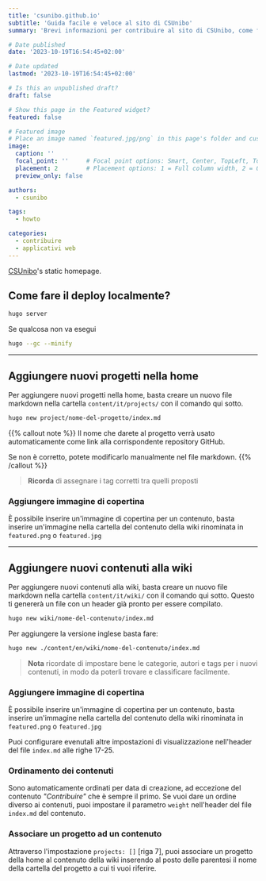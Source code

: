 ```yaml
---
title: 'csunibo.github.io'
subtitle: 'Guida facile e veloce al sito di CSUnibo'
summary: 'Brevi informazioni per contribuire al sito di CSUnibo, come fare il deploy localmente e come aggiungere nuovi contenuti.'

# Date published
date: '2023-10-19T16:54:45+02:00'

# Date updated
lastmod: '2023-10-19T16:54:45+02:00'

# Is this an unpublished draft?
draft: false

# Show this page in the Featured widget?
featured: false

# Featured image
# Place an image named `featured.jpg/png` in this page's folder and customize its options here.
image:
  caption: ''
  focal_point: ''     # Focal point options: Smart, Center, TopLeft, Top, TopRight, Left, Right, BottomLeft, Bottom, BottomRight
  placement: 2        # Placement options: 1 = Full column width, 2 = Out-set, 3 = Screen-width
  preview_only: false

authors:
  - csunibo

tags:
  - howto

categories:
  - contribuire
  - applicativi web
---
```

[CSUnibo](https://github.com/csunibo)'s static homepage.

## Come fare il deploy localmente?
```bash
hugo server
```

Se qualcosa non va esegui
```bash
hugo --gc --minify
```	
----
## Aggiungere nuovi progetti nella home
Per aggiungere nuovi progetti nella home, basta creare un nuovo file markdown nella cartella `content/it/projects/` con il comando qui sotto.
```bash
hugo new project/nome-del-progetto/index.md
```

{{% callout note %}}
Il nome che darete al progetto verrà usato automaticamente come link alla corrispondente repository GitHub.

Se non è corretto, potete modificarlo manualmente nel file markdown.
{{% /callout %}}

> **Ricorda** di assegnare i tag corretti tra quelli proposti

### Aggiungere immagine di copertina
È possibile inserire un'immagine di copertina per un contenuto, basta inserire un'immagine nella cartella del contenuto della wiki rinominata in `featured.png` o `featured.jpg`

----
## Aggiungere nuovi contenuti alla wiki
Per aggiungere nuovi contenuti alla wiki, basta creare un nuovo file markdown nella cartella `content/it/wiki/` con il comando qui sotto.
Questo ti genererà un file con un header già pronto per essere compilato.
```bash
hugo new wiki/nome-del-contenuto/index.md
```

Per aggiungere la versione inglese basta fare:
```bash	
hugo new ./content/en/wiki/nome-del-contenuto/index.md
```

> **Nota** ricordate di impostare bene le categorie, autori e tags per i nuovi contenuti, in modo da poterli trovare e classificare facilmente.

### Aggiungere immagine di copertina
È possibile inserire un'immagine di copertina per un contenuto, basta inserire un'immagine nella cartella del contenuto della wiki rinominata in `featured.png` o `featured.jpg`

Puoi configurare evenutali altre impostazioni di visualizzazione nell'header del file `index.md` alle righe 17-25.

### Ordinamento dei contenuti
Sono automaticamente ordinati per data di creazione, ad eccezione del contenuto _"Contribuire"_ che è sempre il primo.
Se vuoi dare un ordine diverso ai contenuti, puoi impostare il parametro `weight` nell'header del file `index.md` del contenuto.

### Associare un progetto ad un contenuto
Attraverso l'impostazione `projects: []` [riga 7], puoi associare un progetto della home al contenuto della wiki inserendo al posto delle parentesi il nome della cartella del progetto a cui ti vuoi riferire.
